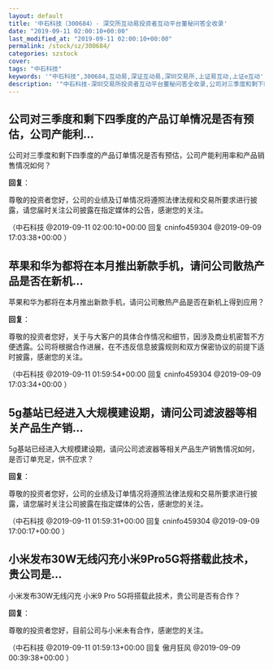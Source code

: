 ```yaml
---
layout: default
title: '中石科技（300684）- 深交所互动易投资者互动平台董秘问答全收录'
date: "2019-09-11 02:00:10+00:00"
last_modified_at: "2019-09-11 02:00:10+00:00"
permalink: /stock/sz/300684/
categories: szstock
cover: 
tags: "中石科技"
keywords: '"中石科技",300684,互动易,深证互动易,深圳交易所,上证易互动,上证e互动'
description: '"中石科技-深圳交易所投资者互动平台董秘问答全收录,公司对三季度和剩下四季度的产品订单情况是否有预估，公司产能利用率和产品销售情况如何？"'
---
```


## 公司对三季度和剩下四季度的产品订单情况是否有预估，公司产能利...

公司对三季度和剩下四季度的产品订单情况是否有预估，公司产能利用率和产品销售情况如何？

**回复**：

尊敬的投资者您好，公司的业绩及订单情况将遵照法律法规和交易所要求进行披露，请您届时关注公司披露在指定媒体的公告，感谢您的关注。 

（中石科技  @2019-09-11 02:00:10+00:00 回复 cninfo459304  @2019-09-09 17:03:38+00:00 ）

## 苹果和华为都将在本月推出新款手机，请问公司散热产品是否在新机...

苹果和华为都将在本月推出新款手机，请问公司散热产品是否在新机上得到应用？

**回复**：

尊敬的投资者您好，关于与大客户的具体合作情况和细节，因涉及商业机密暂不方便透露。公司将根据合作进展，在不违反信息披露规则和双方保密协议的前提下适时披露，感谢您的关注。 

（中石科技  @2019-09-11 01:59:54+00:00 回复 cninfo459304  @2019-09-09 17:03:34+00:00 ）

## 5g基站已经进入大规模建设期，请问公司滤波器等相关产品生产销...

5g基站已经进入大规模建设期，请问公司滤波器等相关产品生产销售情况如何，是否订单充足，供不应求？

**回复**：

尊敬的投资者您好，公司的业绩及订单情况将遵照法律法规和交易所要求进行披露，请您届时关注公司披露在指定媒体的公告，感谢您的关注。 

（中石科技  @2019-09-11 01:59:31+00:00 回复 cninfo459304  @2019-09-09 17:00:17+00:00 ）

## 小米发布30W无线闪充小米9Pro5G将搭载此技术，贵公司是...

小米发布30W无线闪充 小米9 Pro 5G将搭载此技术，贵公司是否有合作？

**回复**：

尊敬的投资者您好，目前公司与小米未有合作，感谢您的关注。 

（中石科技  @2019-09-11 01:59:13+00:00 回复 傲月狂风  @2019-09-09 00:39:38+00:00 ）

